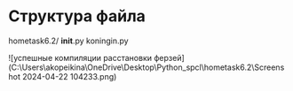 # Структура файла

hometask6.2/
    __init__.py
    koningin.py

![успешные компиляции расстановки ферзей](C:\Users\akopeikina\OneDrive\Desktop\Python_spcl\hometask6.2\Screenshot 2024-04-22 104233.png)
